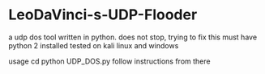 # LeoDaVinci-s-UDP-Flooder
a udp dos tool written in python.
does not stop, trying to fix this
must have python 2 installed
tested on kali linux and windows

usage
cd <path to code> 
python UDP_DOS.py
follow instructions from there
